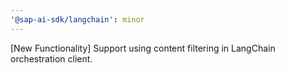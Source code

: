 ```yaml
---
'@sap-ai-sdk/langchain': minor
---
```


[New Functionality] Support using content filtering in LangChain orchestration client.